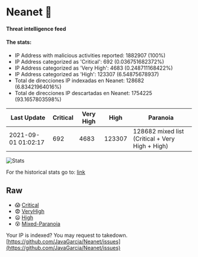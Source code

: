 # Neanet :hocho:
#### Threat intelligence feed
#### The stats:

- IP Address with malicious activities reported: 1882907 (100%)
- IP Address categorized as 'Critical':  692 (0.036751682372%)
- IP Address categorized as 'Very High':  4683 (0.248711168422%)
- IP Address categorized as 'High':  123307 (6.54875678937)
- Total de direcciones IP indexadas en Neanet:  128682 (6.83421964016%)
- Total de direcciones IP descartadas en Neanet:  1754225 (93.1657803598%)

| Last Update | Critical | Very High | High | Paranoia |
| --- | --- | --- | --- | --- |
| 2021-09-01 01:02:17 | 692 | 4683 | 123307 | 128682 mixed list (Critical + Very High + High)|

![Stats](https://docs.google.com/spreadsheets/d/e/2PACX-1vSnaNMIXVabIpDJjufMlzH7poXnshF3mgd8Is1g9ytUEzVsP5my4Trn8f-xkoLLQ38xpL3HtmUexLo6/pubchart?oid=501124687&format=image)

For the historical stats go to: [link](/stats.csv)
## Raw
- :scream: [Critical](https://raw.githubusercontent.com/JavaGarcia/Neanet/master/blacklists/neanet_critical.txt)
- :fearful: [VeryHigh](https://raw.githubusercontent.com/JavaGarcia/Neanet/master/blacklists/neanet_veryHigh.txtt)
- :frowning: [High](https://raw.githubusercontent.com/JavaGarcia/Neanet/master/blacklists/neanet_high.txt)
- :dizzy_face: [Mixed-Paranoia](https://raw.githubusercontent.com/JavaGarcia/Neanet/master/blacklists/neanet_all.txt)


Your IP is indexed? You may request to takedown. [https://github.com/JavaGarcia/Neanet/issues](https://github.com/JavaGarcia/Neanet/issues)





































































































































































































































































































































































































































































































































































































































































































































































































































































































































































































































































































































































































































































































































































































































































































































































































































































































































































































































































































































































































































































































































































































































































































































































































































































































































































































































































































































































































































































































































































































































































































































































































































































































































































































































































































































































































































































































































































































































































































































































































































































































































































































































































































































































































































































































































































































































































































































































































































































































































































































































































































































































































































































































































































































































































































































































































































































































































































































































































































































































































































































































































































































































































































































































































































































































































































































































































































































































































































































































































































































































































































































































































































































































































































































































































































































































































































































































































































































































































































































































































































































































































































































































































































































































































































































































































































































































